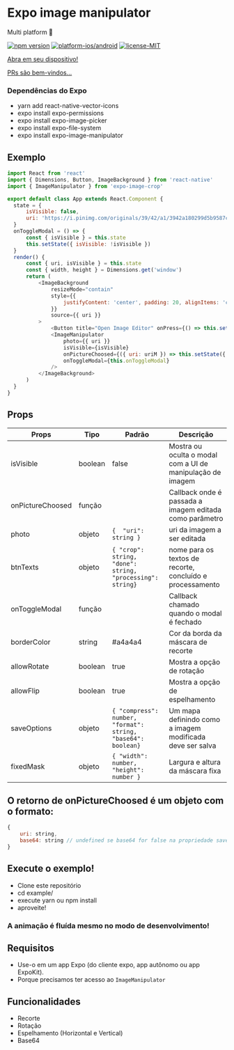 # Expo image manipulator

Multi platform 🚀

[![npm version](https://badge.fury.io/js/expo-image-crop.svg)](https://github.com/brunon80/expo-image-crop)
[![platform-ios/android](https://img.shields.io/badge/platform-ios%2Fandroid-blue.svg)](https://github.com/brunon80/expo-image-crop)
[![license-MIT](https://img.shields.io/badge/license-MIT-lightgrey.svg)](https://github.com/brunon80/expo-image-crop)

<a href="https://exp.host/@koruja/expo-image-crop">Abra em seu dispositivo!</a>

[PRs são bem-vindos...](https://github.com/brunon80/expo-image-crop/pulls)

### Dependências do Expo
- yarn add react-native-vector-icons
- expo install expo-permissions
- expo install expo-image-picker
- expo install expo-file-system
- expo install expo-image-manipulator

## Exemplo

```javascript
import React from 'react'
import { Dimensions, Button, ImageBackground } from 'react-native'
import { ImageManipulator } from 'expo-image-crop'

export default class App extends React.Component {
  state = {
      isVisible: false,
      uri: 'https://i.pinimg.com/originals/39/42/a1/3942a180299d5b9587c2aa8e09d91ecf.jpg',
  }
  onToggleModal = () => {
      const { isVisible } = this.state
      this.setState({ isVisible: !isVisible })
  }
  render() {
      const { uri, isVisible } = this.state
      const { width, height } = Dimensions.get('window')
      return (
          <ImageBackground
              resizeMode="contain"
              style={{
                  justifyContent: 'center', padding: 20, alignItems: 'center', height, width, backgroundColor: 'black',
              }}
              source={{ uri }}
          >
              <Button title="Open Image Editor" onPress={() => this.setState({ isVisible: true })} />
              <ImageManipulator
                  photo={{ uri }}
                  isVisible={isVisible}
                  onPictureChoosed={({ uri: uriM }) => this.setState({ uri: uriM })}
                  onToggleModal={this.onToggleModal}
              />
          </ImageBackground>
      )
  }
}
```

## Props

| Props            | Tipo     | Padrão                                                                    | Descrição                                        |
|------------------|----------|----------------------------------------------------------------------------|----------------------------------------------------|
| isVisible        | boolean  | false                                                                      | Mostra ou oculta o modal com a UI de manipulação de imagem       |
| onPictureChoosed | função |                                                                            | Callback onde é passada a imagem editada como parâmetro |
| photo            | objeto   | ```{  "uri": string } ```                                       | uri da imagem a ser editada                          |
| btnTexts         | objeto   | ```{ "crop": string, "done": string, "processing": string}```    | nome para os textos de recorte, concluído e processamento           |
| onToggleModal    | função |                                                                            | Callback chamado quando o modal é fechado            |
| borderColor      | string   | #a4a4a4                                                                    | Cor da borda da máscara de recorte                         |
| allowRotate      | boolean  | true                                                                       | Mostra a opção de rotação                                 |
| allowFlip        | boolean  | true                                                                       | Mostra a opção de espelhamento                                   |
| saveOptions      | objeto   | ```{ "compress": number, "format": string, "base64": boolean}``` | Um mapa definindo como a imagem modificada deve ser salva  
| fixedMask      | objeto   | ```{ "width": number, "height": number }``` | Largura e altura da máscara fixa


## O retorno de onPictureChoosed é um objeto com o formato:

```javascript
{
    uri: string,
    base64: string // undefined se base64 for false na propriedade saveOptions
}
```
## Execute o exemplo!
- Clone este repositório
- cd example/
- execute yarn ou npm install
- aproveite!
### A animação é fluída mesmo no modo de desenvolvimento!


## Requisitos
* Use-o em um app Expo (do cliente expo, app autônomo ou app ExpoKit).
* Porque precisamos ter acesso ao `ImageManipulator`

## Funcionalidades
* Recorte
* Rotação
* Espelhamento (Horizontal e Vertical)
* Base64